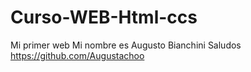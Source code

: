 # Curso-WEB-Html-ccs
Mi primer web
Mi nombre es Augusto Bianchini
Saludos
https://github.com/Augustachoo
